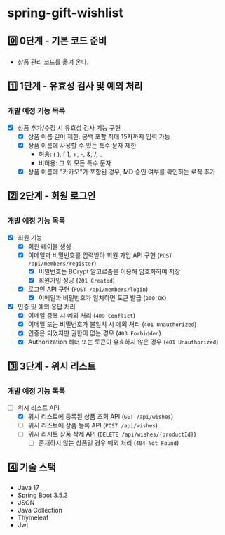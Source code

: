 # spring-gift-wishlist

## 0️⃣ 0단계 - 기본 코드 준비
- 상품 관리 코드를 옮겨 온다.

## 1️⃣ 1단계 - 유효성 검사 및 예외 처리
### 개발 예정 기능 목록
- [x] 상품 추가/수정 시 유효성 검사 기능 구현
  - [x] 상품 이름 길이 제한: 공백 포함 최대 15자까지 입력 가능
  - [x] 상품 이름에 사용할 수 있는 특수 문자 제한
    - 허용: ( ), [ ], +, -, &, /, _
    - 비허용: 그 외 모든 특수 문자
  - [x] 상품 이름에 "카카오"가 포함된 경우, MD 승인 여부를 확인하는 로직 추가

## 2️⃣ 2단계 - 회원 로그인
### 개발 예정 기능 목록
- [x] 회원 기능
  - [x] 회원 테이블 생성
  - [x] 이메일과 비밀번호를 입력받아 회원 가입 API 구현 (`POST /api/members/register`)
    - [x] 비밀번호는 BCrypt 알고르즘을 이용해 암호화하여 저장
    - [x] 회원가입 성공 (`201 Created`)
  - [x] 로그인 API 구현 (`POST /api/members/login`)
    - [x] 이메일과 비밀번호가 일치하면 토큰 발급 (`200 OK`)

- [x] 인증 및 예외 응답 처리
  - [x] 이메일 중복 시 예외 처리 (`409 Conflict`)
  - [x] 이메일 또는 비밀번호가 불일치 시 예외 처리 (`401 Unauthorized`)
  - [x] 인증은 되었지만 권한이 없는 경우 (`403 Forbidden`)
  - [x] Authorization 헤더 또는 토큰이 유효하지 않은 경우 (`401 Unauthorized`)

## 3️⃣ 3단계 - 위시 리스트
### 개발 예정 기능 목록
- [ ] 위시 리스트 API 
  - [x] 위시 리스트에 등록된 상품 조회 API (`GET /api/wishes`)
  - [ ] 위시 리스트에 상품 등록 API (`POST /api/wishes`)
  - [ ] 위시 리시트 상품 삭제 API (`DELETE /api/wishes/{productId}`)
    - [ ] 존재하지 않는 상품일 경우 예외 처리 (`404 Not Found`)

## 4️⃣ 기술 스택
- Java 17
- Spring Boot 3.5.3
- JSON
- Java Collection
- Thymeleaf
- Jwt
